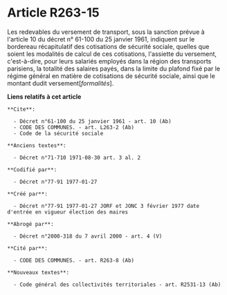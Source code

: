 # Article R263-15

Les redevables du versement de transport, sous la sanction prévue à l'article 10 du décret n° 61-100 du 25 janvier 1961,
indiquent sur le bordereau récapitulatif des cotisations de sécurité sociale, quelles que soient les modalités de calcul de
ces cotisations, l'assiette du versement, c'est-à-dire, pour leurs salariés employés dans la région des transports parisiens,
la totalité des salaires payés, dans la limite du plafond fixé par le régime général en matière de cotisations de sécurité
sociale, ainsi que le montant dudit versement[*formalités*].

**Liens relatifs à cet article**

	**Cite**:

	  - Décret n°61-100 du 25 janvier 1961 - art. 10 (Ab)
	  - CODE DES COMMUNES. - art. L263-2 (Ab)
	  - Code de la sécurité sociale

	**Anciens textes**:

	  - Décret n°71-710 1971-08-30 art. 3 al. 2

	**Codifié par**:

	  - Décret n°77-91 1977-01-27

	**Créé par**:

	  - Décret n°77-91 1977-01-27 JORF et JONC 3 février 1977 date d'entrée en vigueur élection des maires

	**Abrogé par**:

	  - Décret n°2000-318 du 7 avril 2000 - art. 4 (V)

	**Cité par**:

	  - CODE DES COMMUNES. - art. R263-8 (Ab)

	**Nouveaux textes**:

	  - Code général des collectivités territoriales - art. R2531-13 (Ab)
